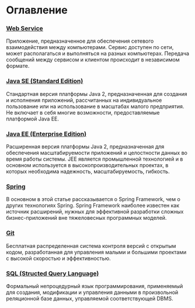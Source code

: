 # Оглавление

### [Web Service](/articles/web-service)
Приложение, предназначенное для обеспечения сетевого взаимодействия между компьютерами. Сервис 
доступен по сети, может располагаться и выполняться на разных компьютерах. Передача сообщений между сервисом и 
клиентом происходит в независимом формате.

### [Java SE (Standard Edition)](/articles/java-se)
Стандартная версия платформы Java 2, предназначенная для создания и исполнения приложений, рассчитанных на 
индивидуальное пользование или на использование в масштабах малого предприятия. Не включает в себя многие 
возможности, предоставляемые платформой Java EE.

### [Java EE (Enterprise Edition)](/articles/java-ee)
Расширенная версия платформы Java 2, предназначенная для обеспечения масштабируемости приложений и целостности данных во время работы системы. JEE является промышленной технологией и в основном используется в высокопроизводительных проектах, в которых необходима надежность, масштабируемость, гибкость.

### [Spring](/articles/spring)
В основном в этой статье рассказывается о Spring Framework, чем о других технологиях Spring. Spring Framework 
наиболее известен как источник расширений, нужных для эффективной разработки сложных бизнес-приложений вне 
тяжеловесных программных моделей.

### [Git](/articles/git)
Бесплатная распределенная система контроля версий с открытым кодом, разработанная для управления малыми и большими 
проектами с высокой скоростью и эффективностью. 

### [SQL (Structed Query Language)](/articles/sql)
Формальный непроцедурный язык программирования, применяемый для создания, модификации и управления данными в 
произвольной реляционной базе данных, управляемой соответствующей DBMS.
